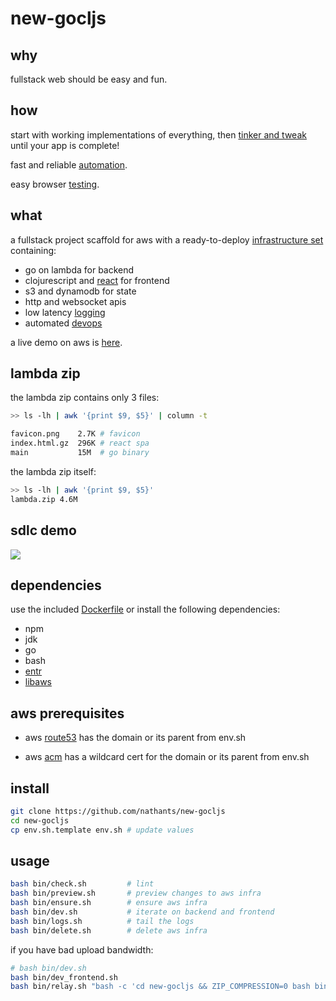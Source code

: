 # new-gocljs

## why

fullstack web should be easy and fun.

## how

start with working implementations of everything, then [tinker and tweak](#sdlc-demo) until your app is complete!

fast and reliable [automation](https://github.com/nathants/new-gocljs/tree/master/bin).

easy browser [testing](https://github.com/nathants/py-webengine).

## what

a fullstack project scaffold for aws with a ready-to-deploy [infrastructure set](https://github.com/nathants/libaws#infrastructure-set) containing:
 - go on lambda for backend
 - clojurescript and [react](http://reagent-project.github.io/) for frontend
 - s3 and dynamodb for state
 - http and websocket apis
 - low latency [logging](https://github.com/nathants/new-gocljs/tree/master/bin/logs.sh)
 - automated [devops](https://github.com/nathants/new-gocljs/tree/master/bin)

a live demo on aws is [here](https://gocljs.nathants.com).

## lambda zip

the lambda zip contains only 3 files:

```bash
>> ls -lh | awk '{print $9, $5}' | column -t

favicon.png    2.7K # favicon
index.html.gz  296K # react spa
main           15M  # go binary
```

the lambda zip itself:

```bash
>> ls -lh | awk '{print $9, $5}'
lambda.zip 4.6M
```

## sdlc demo

![](https://github.com/nathants/new-gocljs/raw/master/demo.gif)

## dependencies

use the included [Dockerfile](./Dockerfile) or install the following dependencies:
- npm
- jdk
- go
- bash
- [entr](https://formulae.brew.sh/formula/entr)
- [libaws](https://github.com/nathants/libaws)

## aws prerequisites

- aws [route53](https://console.aws.amazon.com/route53/v2/hostedzones) has the domain or its parent from env.sh

- aws [acm](https://us-west-2.console.aws.amazon.com/acm/home) has a wildcard cert for the domain or its parent from env.sh

## install

```bash
git clone https://github.com/nathants/new-gocljs
cd new-gocljs
cp env.sh.template env.sh # update values
```

## usage

```bash
bash bin/check.sh         # lint
bash bin/preview.sh       # preview changes to aws infra
bash bin/ensure.sh        # ensure aws infra
bash bin/dev.sh           # iterate on backend and frontend
bash bin/logs.sh          # tail the logs
bash bin/delete.sh        # delete aws infra
```

if you have bad upload bandwidth:

```bash
# bash bin/dev.sh                                                                  # this needs upload bandwidth
bash bin/dev_frontend.sh                                                           # iterate on localhost frontend
bash bin/relay.sh "bash -c 'cd new-gocljs && ZIP_COMPRESSION=0 bash bin/quick.sh'" # iterate on backend via ec2 relay
```
